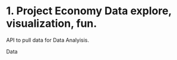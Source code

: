  # 1. Project Economy Data explore, visualization, fun.
 
 API to pull data for Data Analyisis.


Data